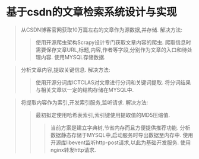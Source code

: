 基于csdn的文章检索系统设计与实现
================================

>从CSDN博客官网获取10万篇左右的文章作为源数据,并存储.
>解决方法:
>>使用开源爬虫架构Scrapy设计专门获取文章内容的爬虫.
>>爬取信息时需要保存文章URL,标题,内容,作者等字段,分别作为文章的入口和待处理内容.
>>使用MYSQL存储数据.

>分析文章内容,提取关键信息.
>解决方法:
>>使用开源分词库ICTCLAS对文章进行分词和关键词提取.
>>将分词结果与相关文章以一定的结构存储在MYSQL中.

>将提取内容作为索引,开发索引服务,监听请求.
>解决方法:
>>最初拟定使用哈希表索引,索引键使用提取值的MD5压缩值.
>>>当前方案是建立字典树,节省内存而且方便提供推荐功能.
>>分析数据静态存储于MYSQL中,启动服务时导出数据至内存中.
>>使用开源库libevent监听http-post请求,以此为基础开发服务.
>>使用nginx转发http请求.

